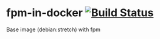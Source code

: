 # fpm-in-docker [![Build Status][ci-svg]][ci-url]

[ci-svg]: https://travis-ci.org/fg2it/fpm-in-docker.svg?branch=master
[ci-url]: https://travis-ci.org/fg2it/fpm-in-docker

Base image (debian:stretch) with fpm